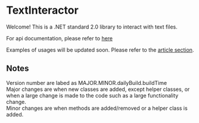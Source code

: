 
# TextInteractor

Welcome! This is a .NET standard 2.0 library to interact with text files.

For api documentation, please refer to [here](https://zzzrst.github.io/TextInteractor/api/TextInteractor.html)

Examples of usages will be updated soon. Please refer to the [article section](https://zzzrst.github.io/TextInteractor/articles/intro.html).  
## Notes
Version number are labed as MAJOR.MINOR.dailyBuild.buildTime  
 Major changes are when new classes are added, except helper classes, or when a large change is made to the code such as a large functionality change.  
 Minor changes are when methods are added/removed or a helper class is added.
